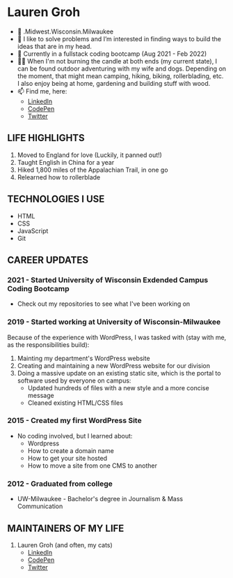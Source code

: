 # Lauren Groh


- &#129472; .Midwest.Wisconsin.Milwaukee 
- 👀  I like to solve problems and I’m interested in finding ways to build the ideas that are in my head.
- 🌱  Currently in a fullstack coding bootcamp (Aug 2021 - Feb 2022)
- &#x1f635;&#x200d;&#x1f4ab;  When I'm not burning the candle at both ends (my current state), I can be found outdoor adventuring with my wife and dogs. Depending on the moment, that might mean camping, hiking, biking, rollerblading, etc. I also enjoy being at home, gardening and building stuff with wood.
- 📫  Find me, here:
   * [LinkedIn](https://www.linkedin.com/in/legroh/ "LinkedIn Profile")
   * [CodePen](https://codepen.io/GrohTech "CodePen Profile")
   * [Twitter](https://twitter.com/GrohTech "Twitter Profile") 

## LIFE HIGHLIGHTS
1. Moved to England for love (Luckily, it panned out!)
2. Taught English in China for a year
3. Hiked 1,800 miles of the Appalachian Trail, in one go
4. Relearned how to rollerblade

## TECHNOLOGIES I USE
* HTML
* CSS
* JavaScript
* Git

## CAREER UPDATES
### 2021 - Started University of Wisconsin Exdended Campus Coding Bootcamp
* Check out my repositories to see what I've been working on

### 2019 - Started working at University of Wisconsin-Milwaukee

Because of the experience with WordPress, I was tasked with (stay with me, as the responsibilities build):
  1. Mainting my department's WordPress website
  2. Creating and maintaining a new WordPress website for our division
  3. Doing a massive update on an existing static site, which is the portal to software used by everyone on campus:
     * Updated hundreds of files with a new style and a more concise message
     * Cleaned existing HTML/CSS files

### 2015 - Created my first WordPress Site
* No coding involved, but I learned about:
  * Wordpress
  * How to create a domain name
  * How to get your site hosted
  * How to move a site from one CMS to another

### 2012 - Graduated from college   
* UW-Milwaukee - Bachelor's degree in Journalism & Mass Communication

## MAINTAINERS OF MY LIFE
1. Lauren Groh (and often, my cats)
    * [LinkedIn](https://www.linkedin.com/in/legroh/ "LinkedIn Profile")
    * [CodePen](https://codepen.io/GrohTech "CodePen Profile")
    * [Twitter](https://twitter.com/GrohTech "Twitter Profile") 
